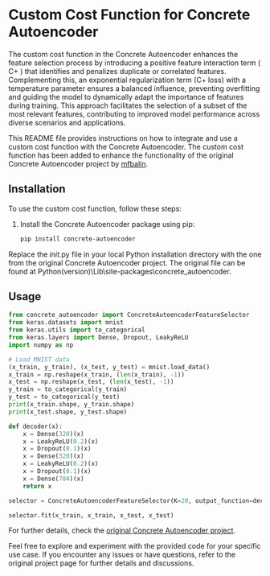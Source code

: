 # Custom Cost Function for Concrete Autoencoder


The custom cost function in the Concrete Autoencoder enhances the feature selection process by introducing a positive feature interaction term (
C+ ) that identifies and penalizes duplicate or correlated features. Complementing this, an exponential regularization term (C+ loss) with a temperature
parameter ensures a balanced influence, preventing overfitting and guiding the model to dynamically adapt the importance of features during training.
This approach facilitates the selection of a subset of the most relevant features, contributing to improved model performance across diverse scenarios and applications.

This README file provides instructions on how to integrate and use a custom cost function with the Concrete Autoencoder. The custom cost function has been added to enhance the functionality of the original Concrete Autoencoder project by [mfbalin](https://github.com/mfbalin/Concrete-Autoencoders).

## Installation

To use the custom cost function, follow these steps:

1. Install the Concrete Autoencoder package using pip:

   ```bash
   pip install concrete-autoencoder

Replace the _init_.py file in your local Python installation directory with the one from the original Concrete Autoencoder project. The original file can be found at Python(version)\Lib\site-packages\concrete_autoencoder.

## Usage

```python
from concrete_autoencoder import ConcreteAutoencoderFeatureSelector
from keras.datasets import mnist
from keras.utils import to_categorical
from keras.layers import Dense, Dropout, LeakyReLU
import numpy as np

# Load MNIST data
(x_train, y_train), (x_test, y_test) = mnist.load_data()
x_train = np.reshape(x_train, (len(x_train), -1))
x_test = np.reshape(x_test, (len(x_test), -1))
y_train = to_categorical(y_train)
y_test = to_categorical(y_test)
print(x_train.shape, y_train.shape)
print(x_test.shape, y_test.shape)

def decoder(x):
    x = Dense(320)(x)
    x = LeakyReLU(0.2)(x)
    x = Dropout(0.1)(x)
    x = Dense(320)(x)
    x = LeakyReLU(0.2)(x)
    x = Dropout(0.1)(x)
    x = Dense(784)(x)
    return x

selector = ConcreteAutoencoderFeatureSelector(K=20, output_function=decoder, num_epochs=800)

selector.fit(x_train, x_train, x_test, x_test)

```

For further details, check the [original Concrete Autoencoder project](https://github.com/mfbalin/Concrete-Autoencoders).


Feel free to explore and experiment with the provided code for your specific use case. If you encounter any issues or have questions, refer to the original project page for further details and discussions.
